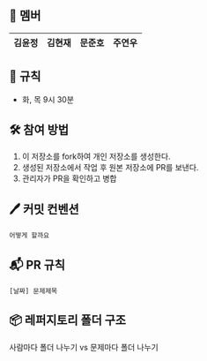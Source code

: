 ## 🐣 **멤버**

|김윤정|김현재|문준호|주연우|
|---|---|---|---|

## 📌 **규칙**
- 화, 목 9시 30분

## 🛠️ **참여 방법**
1. 이 저장소를 fork하여 개인 저장소를 생성한다.
2. 생성된 저장소에서 작업 후 원본 저장소에 PR를 보낸다.
3. 관리자가 PR을 확인하고 병합

## 🖊️ **커밋 컨벤션**
```
어떻게 할까요
```

## 📬 **PR 규칙**

```
[날짜] 문제제목
```

## 📦 **레퍼지토리 폴더 구조**
사람마다 폴더 나누기 vs 문제마다 폴더 나누기
